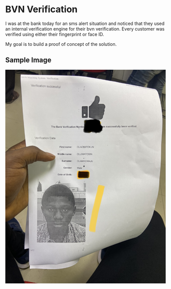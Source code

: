 # BVN Verification

I was at the bank today for an sms alert situation and noticed that they used an internal
verification engine for their bvn verification.
Every customer was verified using either their fingerprint or face ID.

My goal is to build a proof of concept of the solution.

## Sample Image

![image of my bvn result](https://github.com/ola0x/bvn-verification/blob/main/images/IMG_3672.HEIC)
 
